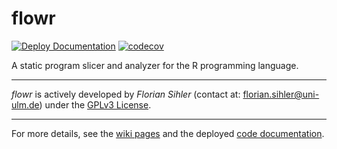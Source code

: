 # flowr

[![Deploy Documentation](https://github.com/Code-Inspect/flowr/actions/workflows/deploy-doc.yaml/badge.svg)](https://code-inspect.github.io/flowr/doc) [![codecov](https://codecov.io/gh/Code-Inspect/flowr/graph/badge.svg)](https://codecov.io/gh/Code-Inspect/flowr)


A static program slicer and analyzer for the R programming language.

----

*flowr* is actively developed by *Florian Sihler* (contact at: <florian.sihler@uni-ulm.de>) under the 
[GPLv3 License](LICENSE).

----


For more details, see the [wiki pages](https://github.com/Code-Inspect/flowr/wiki) and the deployed [code documentation](https://code-inspect.github.io/flowr/doc/).
